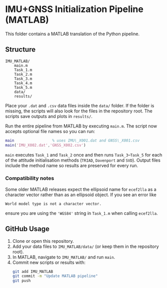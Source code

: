 # IMU+GNSS Initialization Pipeline (MATLAB)

This folder contains a MATLAB translation of the Python pipeline.

## Structure

```
IMU_MATLAB/
    main.m
    Task_1.m
    Task_2.m
    Task_3.m
    Task_4.m
    Task_5.m
    data/
    results/
```

Place your `.dat` and `.csv` data files inside the `data/` folder. If the folder is
missing, the scripts will also look for the files in the repository root. The
scripts save outputs and plots in `results/`.

Run the entire pipeline from MATLAB by executing `main.m`. The script now
accepts optional file names so you can run:

```matlab
main                 % uses IMU\_X001.dat and GNSS\_X001.csv
main('IMU_X002.dat','GNSS_X002.csv')
```

`main` executes `Task_1` and `Task_2` once and then runs `Task_3`–`Task_5`
for each of the attitude initialisation methods (`TRIAD`, `Davenport` and
`SVD`). Output files include the method name so results are preserved for
every run.

### Compatibility notes

Some older MATLAB releases expect the ellipsoid name for `ecef2lla` as a
character vector rather than as an ellipsoid object. If you see an error like
```
World model type is not a character vector.
```
ensure you are using the `'WGS84'` string in `Task_1.m` when calling
`ecef2lla`.

## GitHub Usage

1. Clone or open this repository.
2. Add your data files to `IMU_MATLAB/data/` (or keep them in the repository
   root).
3. In MATLAB, navigate to `IMU_MATLAB/` and run `main`.
4. Commit new scripts or results with:
   ```bash
   git add IMU_MATLAB
   git commit -m "Update MATLAB pipeline"
   git push
   ```
